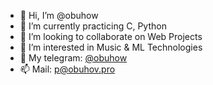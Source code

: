 - 👋 Hi, I’m @obuhow
- 🌱 I’m currently practicing C, Python
- 💞️ I’m looking to collaborate on Web Projects
- 👀 I’m interested in Music & ML Technologies
- 💬 My telegram: [@obuhow](https://t.me/obuhow)
- 📫 Mail: p@obuhov.pro

<!---
obuhow/obuhow is a ✨ special ✨ repository because its `README.md` (this file) appears on your GitHub profile.
You can click the Preview link to take a look at your changes.
--->

